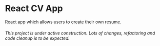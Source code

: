 # React CV App

React app which allows users to create their own resume.

###### This project is under active construction. Lots of changes, refactoring and code cleanup is to be expected.
